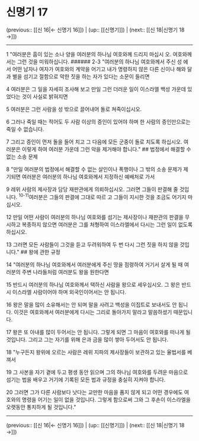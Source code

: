 # 신명기 17

(previous:: [[신 16|← 신명기 16]]) | (up:: [[신명기]]) | (next:: [[신 18|신명기 18 →]])

***




1 
"여러분은 흠이 있는 소나 양을 여러분의 하나님 여호와께 드리지 마십시 오. 여호와께서는 그런 것을 미워하십니다. ###### 2-3 "여러분의 하나님 여호와께서 주신 성 에서 어떤 남자나 여자가 여호와의 계약을 어기고 내가 명령하지 않은 다른 신이나 해와 달과 별을 섬기고 절함으로 악한 짓을 하는 자가 있다는 소문이 들리면 



4 
여러분은 그 일을 자세히 조사해 보고 만일 그런 더러운 일이 이스라엘 백성 가운데 있었다는 것이 사실로 밝혀지면 



5 
여러분은 그런 사람을 성 밖으로 끌어내어 돌로 쳐죽이십시오. 



6 
그러나 죽일 때는 적어도 두 사람 이상의 증인이 있어야 하며 한 사람의 증인만으로는 죽일 수 없습니다. 



7 
그리고 증인이 먼저 돌을 들어 치고 그 다음에 모든 군중이 돌로 치도록 하십시오. 여러분은 이렇게 하여 여러분 가운데 그런 악을 제거해야 합니다." ## 법정에서 해결할 수 없는 소송 문제 



8 
"만일 여러분의 법정에서 해결할 수 없는 살인이나 폭행이나 그 밖의 소송 문제가 제기되면 여러분은 여러분의 하나님 여호와께서 지정하신 예배처로 가서 



9 
레위 사람의 제사장과 담당 재판관에게 의뢰하십시오. 그러면 그들이 판결해 줄 것입니다. <sup class="versenum">10-11</sup>여러분은 그들의 판결에 그대로 따르 고 그들이 지시한 것을 조금도 어기지 마십시오. 



12 
만일 어떤 사람이 여러분의 하나님 여호와를 섬기는 제사장이나 재판관의 판결을 무시하고 복종하지 않으면 여러분은 그를 처형하여 이스라엘에서 다시는 그런 일이 없도록 하십시오. 



13 
그러면 모든 사람들이 그것을 듣고 두려워하여 두 번 다시 그런 짓을 하지 않을 것입니다." ## 왕에 관한 규정 



14 
"여러분의 하나님 여호와께서 여러분에게 주신 땅을 점령하여 거기서 살게 될 때 여러분의 주변 나라들처럼 여러분도 왕을 원한다면 



15 
반드시 여러분의 하나님 여호와께서 택하신 사람을 왕으로 세우십시오. 그 왕은 반드시 이스라엘 사람이어야 하며 외국인이어서는 안 됩니다. 



16 
왕은 말을 많이 소유해서는 안 되며 말을 사려고 백성을 이집트로 보내서도 안 됩니다. 이것은 여호와께서 여러분에게 다시는 그리로 돌아가지 말라고 말씀하셨기 때문입니다. 



17 
왕은 또 아내를 많이 두어서는 안 됩니다. 그렇게 되면 그 마음이 여호와를 떠나게 될 것입니다. 그리고 그는 자기를 위해 은과 금을 많이 쌓아 두어서도 안 됩니다. 



18 
"누구든지 왕위에 오르는 사람은 레위 지파의 제사장들이 보관하고 있는 율법서를 베껴서 



19 
그 사본을 자기 곁에 두고 평생 동안 읽으며 그의 하나님 여호와를 두려운 마음으로 섬기는 법을 배우고 거기에 기록된 모든 법과 규정을 충실히 지켜야 합니다. 



20 
그러면 그가 다른 사람보다 낫다는 교만한 마음을 품지 않게 되고 어떤 경우에도 여호와의 명령을 어기는 일이 없을 것입니다. 그렇게 함으로써 그와 그 후손이 이스라엘을 오랫동안 통치하게 될 것입니다."

***

(previous:: [[신 16|← 신명기 16]]) | (up:: [[신명기]]) | (next:: [[신 18|신명기 18 →]])
